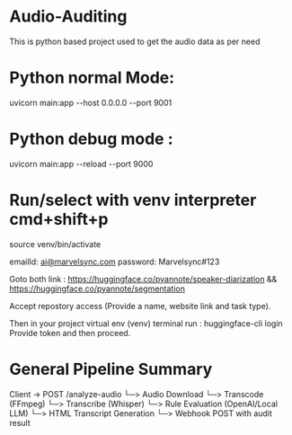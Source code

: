 # Audio-Auditing
This is python based project used to get the audio data as per need
# Python normal Mode:
uvicorn main:app --host 0.0.0.0 --port 9001
# Python debug mode :
uvicorn main:app --reload --port 9000
# Run/select with venv interpreter cmd+shift+p
source venv/bin/activate

<!-----##### Hugging Face Token Account (Can create a new one also if required) #####----->
emailId: ai@marvelsync.com
password: Marvelsync#123

Goto both link : 
https://huggingface.co/pyannote/speaker-diarization  &&
https://huggingface.co/pyannote/segmentation

Accept repostory access (Provide a name, website link and task type).

Then in your project virtual env (venv) terminal run : huggingface-cli login
Provide token and then proceed.
<!----------------------------- ########################## ------------------------------->

# General Pipeline Summary
Client → POST /analyze-audio
         └─> Audio Download
             └─> Transcode (FFmpeg)
                 └─> Transcribe (Whisper)
                     └─> Rule Evaluation (OpenAI/Local LLM)
                         └─> HTML Transcript Generation
                             └─> Webhook POST with audit result
